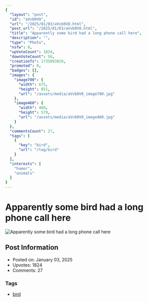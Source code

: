 ```yaml
---
{
  "layout": "post",
  "id": "aVvb0V8",
  "url": "/2025/01/03/aVvb0V8.html",
  "post_url": "/2025/01/03/aVvb0V8.html",
  "title": "Apparently some bird had a long phone call here",
  "description": "",
  "type": "Photo",
  "nsfw": 0,
  "upVoteCount": 1824,
  "downVoteCount": 58,
  "creationTs": 1735893029,
  "promoted": 0,
  "badges": [],
  "images": {
    "image700": {
      "width": 675,
      "height": 851,
      "url": "/assets/media/aVvb0V8_image700.jpg"
    },
    "image460": {
      "width": 460,
      "height": 579,
      "url": "/assets/media/aVvb0V8_image460.jpg"
    }
  },
  "commentsCount": 27,
  "tags": [
    {
      "key": "bird",
      "url": "/tag/bird"
    }
  ],
  "interests": [
    "humor",
    "animals"
  ]
}
---
```


# Apparently some bird had a long phone call here

![Apparently some bird had a long phone call here](/assets/media/aVvb0V8_image700.jpg)

## Post Information

- Posted on: January 03, 2025
- Upvotes: 1824
- Comments: 27

### Tags

- [bird](/tag/bird)
